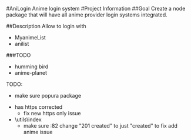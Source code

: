 #AniLogin
Anime login system
#Project Information
##Goal
Create a node package that will have all anime provider login systems integrated.

##Description
Allow to login with
 - MyanimeList 
 - anilist 
 

 ###TODO
 - humming bird
 - anime-planet 
  
TODO:
- make sure popura package
 * has https corrected
   * fix new https only issue
 * \utils\index
   * make sure :82 change "201 created" to just "created" to fix add anime issue